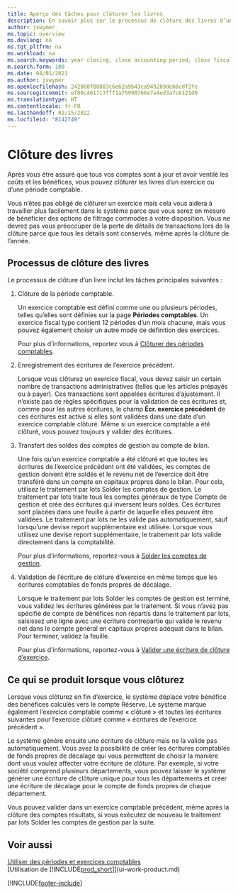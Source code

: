 ```yaml
---
title: Aperçu des tâches pour clôturer les livres
description: En savoir plus sur le processus de clôture des livres d’un exercice ou d’une période fiscale, et ce qui a lieu après la clôture à la fin d’un exercice.
author: jswymer
ms.topic: overview
ms.devlang: na
ms.tgt_pltfrm: na
ms.workload: na
ms.search.keywords: year closing, close accounting period, close fiscal year, bank account detailed trial balance
m.search.form: 100
ms.date: 04/01/2021
ms.author: jswymer
ms.openlocfilehash: 242868f88883c6e62a9b43ca949289deb0cdf2fe
ms.sourcegitcommit: ef80c461713fff1a75998766e7a4ed3a7c6121d0
ms.translationtype: HT
ms.contentlocale: fr-FR
ms.lasthandoff: 02/15/2022
ms.locfileid: "8142749"
---
```

# <a name="closing-the-books"></a>Clôture des livres
Après vous être assuré que tous vos comptes sont à jour et avoir ventilé les coûts et les bénéfices, vous pouvez clôturer les livres d’un exercice ou d’une période comptable.

Vous n’êtes pas obligé de clôturer un exercice mais cela vous aidera à travailler plus facilement dans le système parce que vous serez en mesure de bénéficier des options de filtrage commodes à votre disposition. Vous ne devrez pas vous préoccuper de la perte de détails de transactions lors de la clôture parce que tous les détails sont conservés, même après la clôture de l’année.

## <a name="closing-book-process"></a>Processus de clôture des livres
Le processus de clôture d’un livre inclut les tâches principales suivantes :

1. Clôture de la période comptable.

    Un exercice comptable est défini comme une ou plusieurs périodes, telles qu’elles sont définies sur la page **Périodes comptables**. Un exercice fiscal type contient 12 périodes d’un mois chacune, mais vous pouvez également choisir un autre mode de définition des exercices.

    Pour plus d’informations, reportez vous à [Clôturer des périodes comptables](year-close-account-periods.md).
2. Enregistrement des écritures de l’exercice précédent.

    Lorsque vous clôturez un exercice fiscal, vous devez saisir un certain nombre de transactions administratives (telles que les articles prépayés ou à payer). Ces transactions sont appelées écritures d’ajustement. Il n’existe pas de règles spécifiques pour la validation de ces écritures et, comme pour les autres écritures, le champ **Écr. exercice précédent** de ces écritures est activé si elles sont validées dans une date d’un exercice comptable clôturé. Même si un exercice comptable a été clôturé, vous pouvez toujours y valider des écritures.
3. Transfert des soldes des comptes de gestion au compte de bilan.

    Une fois qu’un exercice comptable a été clôturé et que toutes les écritures de l’exercice précédent ont été validées, les comptes de gestion doivent être soldés et le revenu net de l’exercice doit être transféré dans un compte en capitaux propres dans le bilan. Pour cela, utilisez le traitement par lots Solder les comptes de gestion. Le traitement par lots traite tous les comptes généraux de type Compte de gestion et crée des écritures qui inversent leurs soldes. Ces écritures sont placées dans une feuille à partir de laquelle elles peuvent être validées. Le traitement par lots ne les valide pas automatiquement, sauf lorsqu’une devise report supplémentaire est utilisée. Lorsque vous utilisez une devise report supplémentaire, le traitement par lots valide directement dans la comptabilité.

    Pour plus d’informations, reportez-vous à [Solder les comptes de gestion](year-close-income-statement.md).
4. Validation de l’écriture de clôture d’exercice en même temps que les écritures comptables de fonds propres de décalage.

    Lorsque le traitement par lots Solder les comptes de gestion est terminé, vous validez les écritures générées par le traitement. Si vous n’avez pas spécifié de compte de bénéfices non répartis dans le traitement par lots, saisissez une ligne avec une écriture contrepartie qui valide le revenu net dans le compte général en capitaux propres adéquat dans le bilan. Pour terminer, validez la feuille.

    Pour plus d’informations, reportez-vous à [Valider une écriture de clôture d’exercice](year-how-post-year-end-close-entry.md).

## <a name="what-happens-when-you-close"></a>Ce qui se produit lorsque vous clôturez
Lorsque vous clôturez en fin d’exercice, le système déplace votre bénéfice des bénéfices calculés vers le compte Réserve. Le système marque également l’exercice comptable comme « clôturé » et toutes les écritures suivantes pour l’exercice clôturé comme « écritures de l’exercice précédent ».

Le système génère ensuite une écriture de clôture mais ne la valide pas automatiquement. Vous avez la possibilité de créer les écritures comptables de fonds propres de décalage qui vous permettent de choisir la manière dont vous voulez affecter votre écriture de clôture. Par exemple, si votre société comprend plusieurs départements, vous pouvez laisser le système générer une écriture de clôture unique pour tous les départements et créer une écriture de décalage pour le compte de fonds propres de chaque département.

Vous pouvez valider dans un exercice comptable précédent, même après la clôture des comptes résultats, si vous exécutez de nouveau le traitement par lots Solder les comptes de gestion par la suite.

## <a name="see-also"></a>Voir aussi

[Utiliser des périodes et exercices comptables](finance-accounting-periods-and-fiscal-years.md)  
[Utilisation de [!INCLUDE[prod_short](includes/prod_short.md)]](ui-work-product.md)


[!INCLUDE[footer-include](includes/footer-banner.md)]